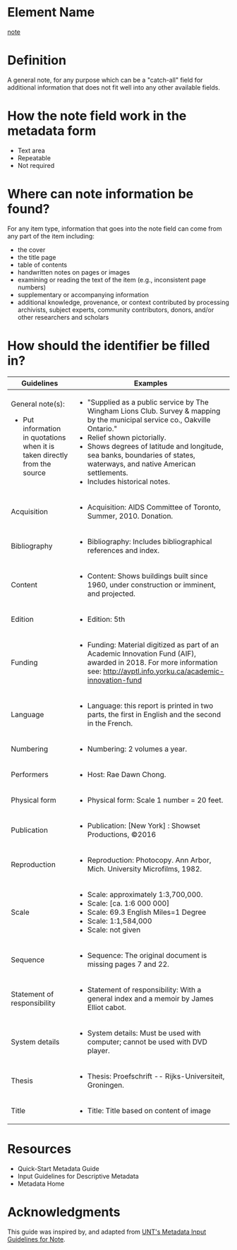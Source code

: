 # Element Name

[note](https://www.w3.org/2012/09/odrl/semantic/draft/doco/skos_note.html)

# Definition

A general note, for any purpose which can be a "catch-all" field for additional information that does not fit well into any other available fields.

# How the note field work in the metadata form

* Text area
* Repeatable
* Not required

# Where can note information be found?

For any item type, information that goes into the note field can come from any part of the item including:

* the cover
* the title page
* table of contents
* handwritten notes on pages or images
* examining or reading the text of the item (e.g., inconsistent page numbers)
* supplementary or accompanying information
* additional knowledge, provenance, or context contributed by processing archivists, subject experts, community contributors, donors, and/or other researchers and scholars

# How should the identifier be filled in?

| Guidelines | Examples |
| ---------- | -------- |
| General note(s): <ul><li>Put information in quotations when it is taken directly from the source</li></ul> | <ul><li>"Supplied as a public service by The Wingham Lions Club. Survey & mapping by the municipal service co., Oakville Ontario."</li><li>Relief shown pictorially.</li><li>Shows degrees of latitude and longitude, sea banks, boundaries of states, waterways, and native American settlements.</li><li>Includes historical notes.</li></ul> |
| Acquisition | <ul><li>Acquisition: AIDS Committee of Toronto, Summer, 2010. Donation.</li></ul> |
| Bibliography | <ul><li>Bibliography: Includes bibliographical references and index.</li></ul> |
| Content | <ul><li>Content: Shows buildings built since 1960, under construction or imminent, and projected.</li></ul> |
| Edition | <ul><li>Edition: 5th</li></ul> |
| Funding | <ul><li>Funding: Material digitized as part of an Academic Innovation Fund (AIF), awarded in 2018. For more information see: http://avptl.info.yorku.ca/academic-innovation-fund</li></ul> |
| Language | <ul><li>Language: this report is printed in two parts, the first in English and the second in the French.</li></ul> |
| Numbering | <ul><li>Numbering: 2 volumes a year.</li></ul> |
| Performers | <ul><li>Host: Rae Dawn Chong.</li></ul> |
| Physical form | <ul><li>Physical form: Scale 1 number = 20 feet.</li></ul> |
| Publication | <ul><li>Publication: [New York] : Showset Productions, ©2016</li></ul> |
| Reproduction | <ul><li>Reproduction: Photocopy. Ann Arbor, Mich. University Microfilms, 1982.</li></ul> |
| Scale | <ul><li>Scale: approximately 1:3,700,000.</li><li>Scale: [ca. 1:6 000 000]</li><li>Scale: 69.3 English Miles=1 Degree</li><li>Scale: 1:1,584,000</li><li>Scale: not given</li></ul>|
| Sequence | <ul><li>Sequence: The original document is missing pages 7 and 22.</li></ul> |
| Statement of responsibility | <ul><li>Statement of responsibility: With a general index and a memoir by James Elliot cabot.</li></ul> |
| System details | <ul><li>System details: Must be used with computer; cannot be used with DVD player.</li></ul> |
| Thesis | <ul><li>Thesis: Proefschrift -- Rijks-Universiteit, Groningen.</li></ul> |
| Title | <ul><li>Title: Title based on content of image</li></ul> |

# Resources

* Quick-Start Metadata Guide
* Input Guidelines for Descriptive Metadata
* Metadata Home

# Acknowledgments

This guide was inspired by, and adapted from [UNT's Metadata Input Guidelines for Note](https://library.unt.edu/digital-projects-unit/metadata/fields/note).
